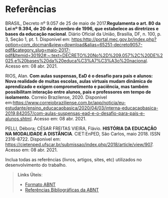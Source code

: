# Referências

BRASIL, Decreto nº 9.057 de 25 de maio de 2017.**Regulamenta o art. 80 da Lei nº 9.394, de 20 de dezembro de 1996, que estabelece as diretrizes e bases da educação nacional**. Diário Oficial da União, Brasília, DF, n. 100, p. 3, Seção 1, pt. 1. Disponível em: <https:http://portal.mec.gov.br/index.php?option=com_docman&view=download&alias=65251-decreto9057-pdf&category_slug=maio-2017-pdf&Itemid=30192#:~:text=DECRETO%20No%2D%209.057%2C%20DE%2025,e%20bases%20da%20educa%C3%A7%C3%A3o%20nacional>. Acesso em: 08 abr. 2021.

RIOS, Alan. **Com aulas suspensas, EaD é o desafio para pais e alunos: Nova realidade de muitas escolas, aulas virtuais mudam dinâmica de aprendizado e exigem comprometimento e paciência, mas também possibilitam interação entre alunos, pais e professores em tempo de isolamento**. Correio Brazilense, 2020. Disponível em:<https://www.correiobraziliense.com.br/app/noticia/eu-estudante/ensino_educacaobasica/2020/04/03/interna-educacaobasica-2019,842057/com-aulas-suspensas-ead-e-o-desafio-para-pais-e-alunos.shtml>. Acesso em: 08 abr. 2021.

PELLI, Débora; CÉSAR FREITAS VIEIRA, Flávio. **HISTÓRIA DA EDUCAÇÃO NA MODALIDADE A DISTÂNCIA**. CIET:EnPED, São Carlos, maio 2018. ISSN 2316-8722. Disponível em: <https://cietenped.ufscar.br/submissao/index.php/2018/article/view/907>. Acesso em: 08 abr. 2021.

Inclua todas as referências (livros, artigos, sites, etc) utilizados no desenvolvimento do trabalho.

> **Links Úteis**:
> - [Formato ABNT](https://www.normastecnicas.com/abnt/trabalhos-academicos/referencias/)
> - [Referências Bibliográficas da ABNT](https://comunidade.rockcontent.com/referencia-bibliografica-abnt/)
